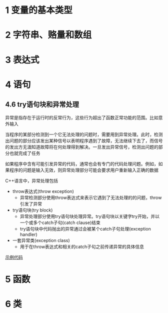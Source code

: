 # 1 变量的基本类型

# 2 字符串、赂量和数组

# 3 表达式

# 4 语句

## 4.6 try语句块和异常处理

异常是指存在于运行时的反常行为，这些行为超出了函数正常功能的范围。比如意外输入

当程序的某部分检测到一个它无法处理的问题时，需要用到异常处理。此时，检测出问题的部分应该发出某种信号以表明程序遇到了故障，无法继续下去了，而信号的发出方无湎知道故障将在何处理得到解决。一旦发出异常信号，检测出问题的部分也就完成了任务

如果程序中含有可能引发异常的代码，通常也会有专门的代码处理问题。例如，如果程序的问题是输入无效，则异常处理部分可能会要求用户重新输入正确的数据

C++语言中，异常处理包括

- throw表达式(throw exception)
  - 异常检测部分使用throw表达式来表示它遇到了无法处理的的问题，throw引发了异常
- try语句块(try block)
  - 异常处理部分使用try语句块处理异常。try语句块以关键字try开始，并以一个或多个catch子句(catch clause)结束
  - try语句块中代码抛出的异常通过会被某个catch子句处理(exception handler)
- 一套异常类(exception class)
  - 用于在throw表达式和相关的catch子句之前传递异常的具体信息

[示例代码](./exception_clause.cpp)

# 5 函数

# 6 类

